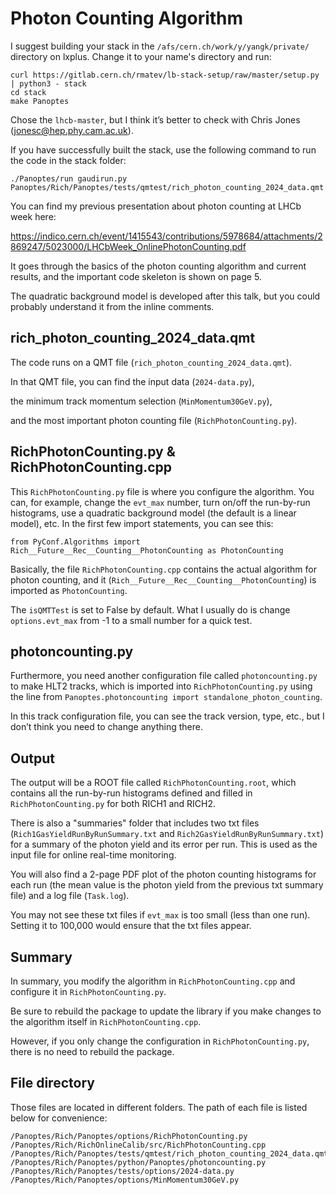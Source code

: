 # Photon Counting Algorithm

I suggest building your stack in the ```/afs/cern.ch/work/y/yangk/private/``` directory on lxplus. Change it to your name's directory and run:
```
curl https://gitlab.cern.ch/rmatev/lb-stack-setup/raw/master/setup.py | python3 - stack
cd stack
make Panoptes
```
Chose the ```lhcb-master```, but I think it’s better to check with Chris Jones  (jonesc@hep.phy.cam.ac.uk).

If you have successfully built the stack, use the following command to run the code in the stack folder:
```
./Panoptes/run gaudirun.py Panoptes/Rich/Panoptes/tests/qmtest/rich_photon_counting_2024_data.qmt
```
You can find my previous presentation about photon counting at LHCb week here:

https://indico.cern.ch/event/1415543/contributions/5978684/attachments/2869247/5023000/LHCbWeek_OnlinePhotonCounting.pdf

It goes through the basics of the photon counting algorithm and current results, and the important code skeleton is shown on page 5.

The quadratic background model is developed after this talk, but you could probably understand it from the inline comments.

## rich_photon_counting_2024_data.qmt

The code runs on a QMT file (```rich_photon_counting_2024_data.qmt```).

In that QMT file, you can find the input data (```2024-data.py```),

the minimum track momentum selection (```MinMomentum30GeV.py```),

and the most important photon counting file (```RichPhotonCounting.py```).

## RichPhotonCounting.py & RichPhotonCounting.cpp
This ```RichPhotonCounting.py``` file is where you configure the algorithm. You can, for example, change the ```evt_max``` number, turn on/off the run-by-run histograms, use a quadratic background model (the default is a linear model), etc. In the first few import statements, you can see this: 
```
from PyConf.Algorithms import Rich__Future__Rec__Counting__PhotonCounting as PhotonCounting
```
Basically, the file ```RichPhotonCounting.cpp``` contains the actual algorithm for photon counting, and it (```Rich__Future__Rec__Counting__PhotonCounting```) is imported as ```PhotonCounting```.

The ```isQMTTest``` is set to False by default. What I usually do is change ```options.evt_max``` from -1 to a small number for a quick test.

## photoncounting.py
Furthermore, you need another configuration file called ```photoncounting.py``` to make HLT2 tracks, which is imported into ```RichPhotonCounting.py``` using the line from ```Panoptes.photoncounting import standalone_photon_counting```. 

In this track configuration file, you can see the track version, type, etc., but I don’t think you need to change anything there.

## Output
The output will be a ROOT file called ```RichPhotonCounting.root```, which contains all the run-by-run histograms defined and filled in ```RichPhotonCounting.py``` for both RICH1 and RICH2.

There is also a "summaries" folder that includes two txt files (```Rich1GasYieldRunByRunSummary.txt``` and ```Rich2GasYieldRunByRunSummary.txt```) for a summary of the photon yield and its error per run. This is used as the input file for online real-time monitoring.

You will also find a 2-page PDF plot of the photon counting histograms for each run (the mean value is the photon yield from the previous txt summary file) and a log file (```Task.log```).

You may not see these txt files if ```evt_max``` is too small (less than one run). Setting it to 100,000 would ensure that the txt files appear.

## Summary
In summary, you modify the algorithm in ```RichPhotonCounting.cpp``` and configure it in ```RichPhotonCounting.py```. 

Be sure to rebuild the package to update the library if you make changes to the algorithm itself in ```RichPhotonCounting.cpp```. 

However, if you only change the configuration in ```RichPhotonCounting.py```, there is no need to rebuild the package.

## File directory
Those files are located in different folders. The path of each file is listed below for convenience:
```
/Panoptes/Rich/Panoptes/options/RichPhotonCounting.py
/Panoptes/Rich/RichOnlineCalib/src/RichPhotonCounting.cpp
/Panoptes/Rich/Panoptes/tests/qmtest/rich_photon_counting_2024_data.qmt
/Panoptes/Rich/Panoptes/python/Panoptes/photoncounting.py
/Panoptes/Rich/Panoptes/tests/options/2024-data.py
/Panoptes/Rich/Panoptes/options/MinMomentum30GeV.py
```
